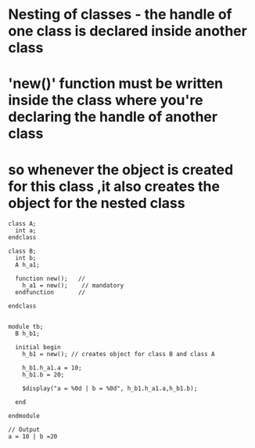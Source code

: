 # Nesting of classes  - the handle of one class is declared inside another class
# 'new()' function must be written inside the class where you're declaring the handle of another class
# so whenever the object is created for this class ,it also creates the object for the nested class

```
class A;
  int a;
endclass

class B;
  int b;
  A h_a1;
  
  function new();   //
    h_a1 = new();    // mandatory
  endfunction       //
  
endclass


module tb;
  B h_b1;
  
  initial begin
    h_b1 = new(); // creates object for class B and class A
    
    h_b1.h_a1.a = 10;
    h_b1.b = 20;
    
    $display("a = %0d | b = %0d", h_b1.h_a1.a,h_b1.b);
    
  end
  
endmodule

// Output
a = 10 | b =20
```

